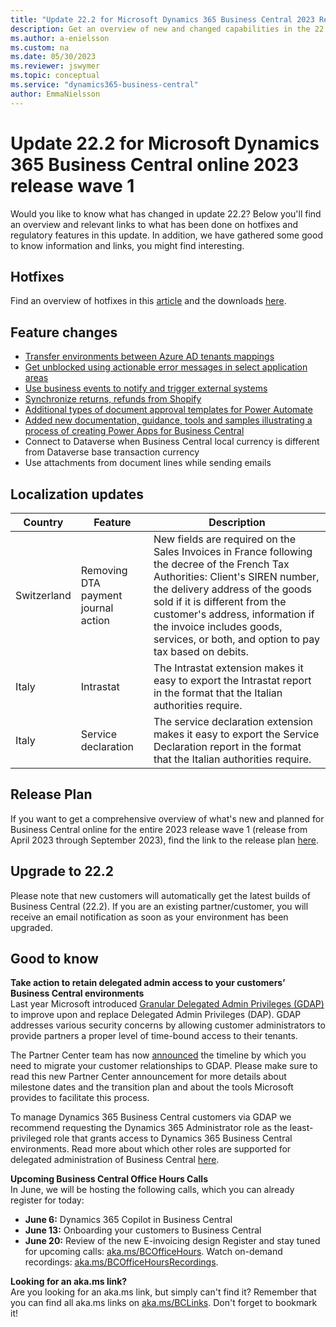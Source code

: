 ```yaml
---
title: "Update 22.2 for Microsoft Dynamics 365 Business Central 2023 Release Wave 1"
description: Get an overview of new and changed capabilities in the 22.2 update of Business Central online, which is part of 2023 release wave 1.
ms.author: a-enielsson
ms.custom: na
ms.date: 05/30/2023
ms.reviewer: jswymer
ms.topic: conceptual
ms.service: "dynamics365-business-central"
author: EmmaNielsson
---
```


# Update 22.2 for Microsoft Dynamics 365 Business Central online 2023 release wave 1

Would you like to know what has changed in update 22.2? Below you'll find an overview and relevant links to what has been done on hotfixes and regulatory features in this update. In addition, we have gathered some good to know information and links, you might find interesting.

## Hotfixes

Find an overview of hotfixes in this [article](https://support.microsoft.com/help/5027892) and the downloads [here](https://aka.ms/BCDownload).

## Feature changes

- [Transfer environments between Azure AD tenants mappings](/dynamics365/release-plan/2023wave1/smb/dynamics365-business-central/transfer-environments-between-azure-active-directory-tenants)
- [Get unblocked using actionable error messages in select application areas](/dynamics365/release-plan/2023wave1/smb/dynamics365-business-central/get-unblocked-using-actionable-error-messages-select-application-areas)
- [Use business events to notify and trigger external systems](/dynamics365/business-central/dev-itpro/developer/business-events-overview)
- [Synchronize returns, refunds from Shopify](/dynamics365/release-plan/2023wave1/smb/dynamics365-business-central/synchronize-returns-refunds-shopify)
- [Additional types of document approval templates for Power Automate](/dynamics365/release-plan/2023wave1/smb/dynamics365-business-central/new-approval-workflow-experience-templates-power-automate)
- [Added new documentation, guidance, tools and samples illustrating a process of creating Power Apps for Business Central](https://aka.ms/BCpapps)
- Connect to Dataverse when Business Central local currency is different from Dataverse base transaction currency
- Use attachments from document lines while sending emails

## Localization updates

| Country| Feature  |Description|
|-------------|--------------|--------------|
| Switzerland | Removing DTA payment journal action | New fields are required on the Sales Invoices in France following the decree of the French Tax Authorities: Client's SIREN number, the delivery address of the goods sold if it is different from the customer's address, information if the invoice includes goods, services, or both, and option to pay tax based on debits. |
| Italy | Intrastat  | The Intrastat extension makes it easy to export the Intrastat report in the format that the Italian authorities require. |
| Italy | Service declaration | The service declaration extension makes it easy to export the Service Declaration report in the format that the Italian authorities require. |

## Release Plan

If you want to get a comprehensive overview of what's new and planned for Business Central online for the entire 2023 release wave 1 (release from April 2023 through September 2023), find the link to the release plan [here](https://aka.ms/BCReleasePlan).

## Upgrade to 22.2

Please note that new customers will automatically get the latest builds of Business Central (22.2). If you are an existing partner/customer, you will receive an email notification as soon as your environment has been upgraded.

## Good to know

**Take action to retain delegated admin access to your customers’ Business Central environments**  
Last year Microsoft introduced [Granular Delegated Admin Privileges (GDAP)](/partner-center/gdap-introduction) to improve upon and replace Delegated Admin Privileges (DAP). GDAP addresses various security concerns by allowing customer administrators to provide partners a proper level of time-bound access to their tenants.

The Partner Center team has now [announced](/partner-center/announcements/2023-may#new-timelines-important-actions-to-secure-the-partner-ecosystem) the timeline by which you need to migrate your customer relationships to GDAP. Please make sure to read this new Partner Center announcement for more details about milestone dates and the transition plan and about the tools Microsoft provides to facilitate this process. 

To manage Dynamics 365 Business Central customers via GDAP we recommend requesting the Dynamics 365 Administrator role as the least-privileged role that grants access to Dynamics 365 Business Central environments. Read more about which other roles are supported for delegated administration of Business Central [here](/dynamics365/business-central/dev-itpro/administration/delegated-admin).


**Upcoming Business Central Office Hours Calls**  
In June, we will be hosting the following calls, which you can already register for today:

- **June 6:** Dynamics 365 Copilot in Business Central
- **June 13:** Onboarding your customers to Business Central
- **June 20:** Review of the new E-invoicing design 
Register and stay tuned for upcoming calls: [aka.ms/BCOfficeHours](https://aka.ms/BCOfficeHours). Watch on-demand recordings: [aka.ms/BCOfficeHoursRecordings](https://aka.ms/BCOfficeHoursRecordings). 

**Looking for an aka.ms link?**  
Are you looking for an aka.ms link, but simply can't find it? Remember that you can find all aka.ms links on [aka.ms/BCLinks](https://aka.ms/BCLinks). Don't forget to bookmark it!
